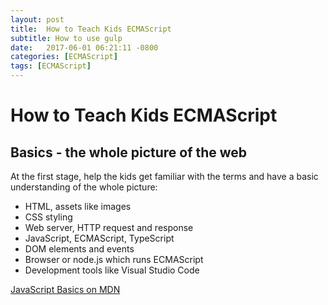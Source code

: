 ```yaml
---
layout: post
title:  How to Teach Kids ECMAScript
subtitle: How to use gulp
date:   2017-06-01 06:21:11 -0800
categories: [ECMAScript]
tags: [ECMAScript]
---
```

# How to Teach Kids ECMAScript

## Basics - the whole picture of the web

At the first stage, help the kids get familiar with the terms and have a basic understanding of the whole picture:

* HTML, assets like images
* CSS styling
* Web server, HTTP request and response
* JavaScript, ECMAScript, TypeScript
* DOM elements and events
* Browser or node.js which runs ECMAScript
* Development tools like Visual Studio Code

[JavaScript Basics on MDN](https://developer.mozilla.org/en-US/docs/Learn/Getting_started_with_the_web/JavaScript_basics)
